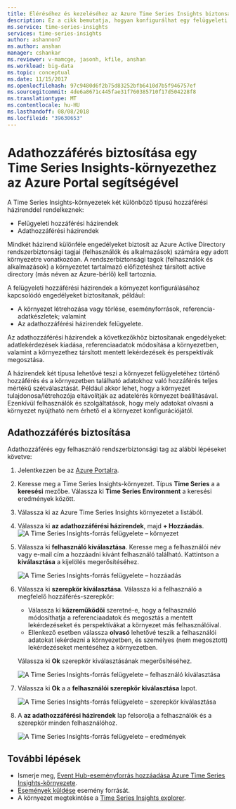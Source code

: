 ```yaml
---
title: Eléréséhez és kezeléséhez az Azure Time Series Insights biztonságának konfigurálása |} A Microsoft Docs
description: Ez a cikk bemutatja, hogyan konfigurálhat egy felügyeleti hozzáférés és az engedélyek szabályzatok és az adat-hozzáférési szabályzatok az Azure Time Series Insights secure.
ms.service: time-series-insights
services: time-series-insights
author: ashannon7
ms.author: anshan
manager: cshankar
ms.reviewer: v-mamcge, jasonh, kfile, anshan
ms.workload: big-data
ms.topic: conceptual
ms.date: 11/15/2017
ms.openlocfilehash: 97c9480d6f2b75d83252bfb6410d7b5f946757ef
ms.sourcegitcommit: 4de6a8671c445fae31f760385710f17d504228f8
ms.translationtype: MT
ms.contentlocale: hu-HU
ms.lasthandoff: 08/08/2018
ms.locfileid: "39630653"
---
```

# <a name="grant-data-access-to-a-time-series-insights-environment-using-azure-portal"></a>Adathozzáférés biztosítása egy Time Series Insights-környezethez az Azure Portal segítségével

A Time Series Insights-környezetek két különböző típusú hozzáférési házirenddel rendelkeznek:

* Felügyeleti hozzáférési házirendek
* Adathozzáférési házirendek

Mindkét házirend különféle engedélyeket biztosít az Azure Active Directory rendszerbiztonsági tagjai (felhasználók és alkalmazások) számára egy adott környezetre vonatkozóan. A rendszerbiztonsági tagok (felhasználók és alkalmazások) a környezetet tartalmazó előfizetéshez társított active directory (más néven az Azure-bérlő) kell tartoznia.

A felügyeleti hozzáférési házirendek a környezet konfigurálásához kapcsolódó engedélyeket biztosítanak, például:
*   A környezet létrehozása vagy törlése, eseményforrások, referencia-adatkészletek; valamint
*   Az adathozzáférési házirendek felügyelete.

Az adathozzáférési házirendek a következőkhöz biztosítanak engedélyeket: adatlekérdezések kiadása, referenciaadatok módosítása a környezetben, valamint a környezethez társított mentett lekérdezések és perspektívák megosztása.

A házirendek két típusa lehetővé teszi a környezet felügyeletéhez történő hozzáférés és a környezetben található adatokhoz való hozzáférés teljes mértékű szétválasztását. Például akkor lehet, hogy a környezet tulajdonosa/létrehozója eltávolítják az adatelérés környezet beállításával. Ezenkívül felhasználók és szolgáltatások, hogy mely adatokat olvasni a környezet nyújtható nem érhető el a környezet konfigurációjától.

## <a name="grant-data-access"></a>Adathozzáférés biztosítása
Adathozzáférés egy felhasználó rendszerbiztonsági tag az alábbi lépéseket követve:

1. Jelentkezzen be az [Azure Portalra](https://portal.azure.com).

2. Keresse meg a Time Series Insights-környezet. Típus **Time Series** a a **keresési** mezőbe. Válassza ki **Time Series Environment** a keresési eredmények között. 

3. Válassza ki az Azure Time Series Insights környezetet a listából.
   
4. Válassza ki **az adathozzáférési házirendek**, majd **+ Hozzáadás**.
  ![A Time Series Insights-forrás felügyelete – környezet](media/data-access/getstarted-grant-data-access1.png)

5. Válassza ki **felhasználó kiválasztása**.  Keresse meg a felhasználói név vagy e-mail cím a hozzáadni kívánt felhasználó található. Kattintson a **kiválasztása** a kijelölés megerősítéséhez. 

   ![A Time Series Insights-forrás felügyelete – hozzáadás](media/data-access/getstarted-grant-data-access2.png)

6. Válassza ki **szerepkör kiválasztása**. Válassza ki a felhasználó a megfelelő hozzáférés-szerepkör:
   - Válassza ki **közreműködői** szeretné-e, hogy a felhasználó módosíthatja a referenciaadatok és megosztás a mentett lekérdezéseket és perspektívákat a környezet más felhasználóival. 
   - Ellenkező esetben válassza **olvasó** lehetővé teszik a felhasználói adatokat lekérdezni a környezetben, és személyes (nem megosztott) lekérdezéseket mentéséhez a környezetben.

   Válassza ki **Ok** szerepkör kiválasztásának megerősítéséhez.

   ![A Time Series Insights-forrás felügyelete – felhasználó kiválasztása](media/data-access/getstarted-grant-data-access3.png)

8. Válassza ki **Ok** a a **felhasználói szerepkör kiválasztása** lapot.

   ![A Time Series Insights-forrás felügyelete – szerepkör kiválasztása](media/data-access/getstarted-grant-data-access4.png)

9. A **az adathozzáférési házirendek** lap felsorolja a felhasználók és a szerepkör minden felhasználóhoz.

   ![A Time Series Insights-forrás felügyelete – eredmények](media/data-access/getstarted-grant-data-access5.png)

## <a name="next-steps"></a>További lépések
* Ismerje meg, [Event Hub-eseményforrás hozzáadása Azure Time Series Insights-környezete](time-series-insights-how-to-add-an-event-source-eventhub.md).
* [Események küldése](time-series-insights-send-events.md) esemény forrását.
* A környezet megtekintése a [Time Series Insights explorer](https://insights.timeseries.azure.com).

